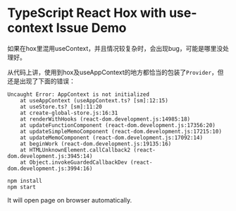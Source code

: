 TypeScript React Hox with use-context Issue Demo
=================================

如果在hox里混用useContext，并且情况较复杂时，会出现bug，可能是哪里没处理好。

从代码上讲，使用到hox及useAppContext的地方都恰当的包装了`Provider`，但还是出现了下面的错误：

```
Uncaught Error: AppContext is not initialized
    at useAppContext (useAppContext.ts? [sm]:12:15)
    at useStore.ts? [sm]:11:20
    at create-global-store.js:16:31
    at renderWithHooks (react-dom.development.js:14985:18)
    at updateFunctionComponent (react-dom.development.js:17356:20)
    at updateSimpleMemoComponent (react-dom.development.js:17215:10)
    at updateMemoComponent (react-dom.development.js:17092:14)
    at beginWork (react-dom.development.js:19135:16)
    at HTMLUnknownElement.callCallback2 (react-dom.development.js:3945:14)
    at Object.invokeGuardedCallbackDev (react-dom.development.js:3994:16)
```

```
npm install
npm start
```

It will open page on browser automatically.
